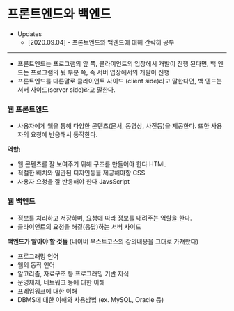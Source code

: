 # 프론트엔드와 백엔드

- Updates
  - [2020.09.04] - 프론트엔드와 백엔드에 대해 간략히 공부

---

- 프론트엔드는 프로그램의 앞 쪽, 클라이언트의 입장에서 개발이 진행 된다면, 백 엔드는 프로그램의 뒷 부분 쪽, 즉 서버 입장에서의 개발이 진행
- 프론트엔드를 다른말로 클라이언트 사이드 (client side)라고 말한다면, 백 엔드는 서버 사이드(server side)라고 말한다.

### 웹 프론트엔드

- 사용자에게 웹을 통해 다양한 콘텐츠(문서, 동영상, 사진등)을 제공한다. 또한 사용자의 요청에 반응해서 동작한다.

**역할:**

- 웹 콘텐츠를 잘 보여주기 위해 구조를 만들어야 한다 HTML
- 적절한 배치와 일관된 디자인등을 제공해야함 CSS
- 사용자 요청을 잘 반응해야 한다 JavsScript

### 웹 백엔드

- 정보를 처리하고 저장하며, 요청에 따라 정보를 내려주는 역할을 한다.
- 클라이언트의 요청을 해결(응답)하는 서버 사이드

**백엔드가 알아야 할 것들** (네이버 부스트코스의 강의내용을 그대로 가져왔다)

- 프로그래밍 언어
- 웹의 동작 언어
- 알고리즘, 자료구조 등 프로그래밍 기반 지식
- 운영체제, 네트워크 등에 대한 이해
- 프레임워크에 대한 이해
- DBMS에 대한 이해와 사용방법 (ex. MySQL, Oracle 등)
